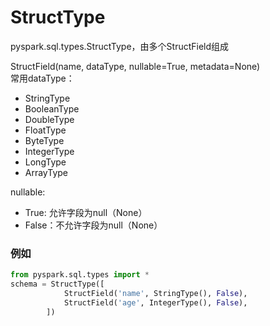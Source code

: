 # StructType
pyspark.sql.types.StructType，由多个StructField组成  

StructField(name, dataType, nullable=True, metadata=None)  
常用dataType：  
- StringType
- BooleanType
- DoubleType
- FloatType
- ByteType
- IntegerType
- LongType
- ArrayType

nullable: 
- True: 允许字段为null（None）
- False：不允许字段为null（None）

### 例如
```python
from pyspark.sql.types import *
schema = StructType([
            StructField('name', StringType(), False),
            StructField('age', IntegerType(), False),
        ])
```
